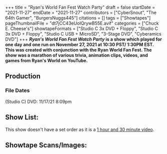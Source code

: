 +++
title = "Ryan's World Fan Fest Watch Party"
draft = false
startDate = "2021-11-27"
endDate = "2021-11-27"
contributors = ["CyberSnout", "The 64th Gamer", "BurgersNuggs445"]
citations = []
tags = ["Showtapes"]
pageThumbnailFile = "dt7jCC43eUoIQrywB55E.avif"
categories = ["Chuck E. Cheese's"]
showtapeFormats = ["Studio C 3x DVD + Floppy", "Studio C 3x DVD + Floppy", "Studio C USB + MicroSD", "3-Stage DVD", "Cyberamics DVD"]
+++
***Ryan's World Fan Fest Watch Party* is a show which played for one day and one run on November 27, 2021 at 10:30 PST/ 1:30PM EST.
This was created with conjunction with the Ryan World Fan Fest.
The show was a marathon of various trivia, animation clips, videos, and games from Ryan's World on YouTube.**

## Production

### File Dates

(Studio C) DVD: 11/17/21 8:09pm

## Show List:

This show doesn't have a set order as it is a [1 hour and 30 minute video](https://www.youtube.com/watch?v=IjNLDv4PTVQ).

## Showtape Scans/Images:
